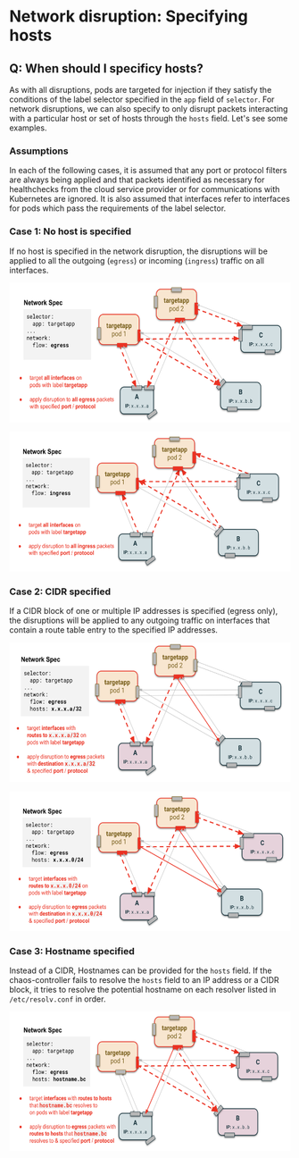 # Network disruption: Specifying hosts

## Q: When should I specificy hosts?

As with all disruptions, pods are targeted for injection if they satisfy the conditions of the label selector specified in the `app` field of `selector`. For network disruptions, we can also specify to only disrupt packets interacting with a particular host or set of hosts through the `hosts` field. Let's see some examples.

### Assumptions

In each of the following cases, it is assumed that any port or protocol filters are always being applied and that packets identified as necessary for healthchecks from the cloud service provider or for communications with Kubernetes are ignored. It is also assumed that interfaces refer to interfaces for pods which pass the requirements of the label selector.

### Case 1: No host is specified

If no host is specified in the network disruption, the disruptions will be applied to all the outgoing (`egress`) or incoming (`ingress`) traffic on all interfaces.

<p align="center"><kbd>
    <img src="../docs/img/network_hosts_egress_all.png" height=250 width=600 />
</kbd></p>

<p align="center"><kbd>
    <img src="../docs/img/network_hosts_ingress_all.png" height=250 width=600 />
</kbd></p>

### Case 2: CIDR specified

If a CIDR block of one or multiple IP addresses is specified (egress only), the disruptions will be applied to any outgoing traffic on interfaces that contain a route table entry to the specified IP addresses.

<p align="center"><kbd>
    <img src="../docs/img/network_hosts_egress_one.png" height=250 width=600 />
</kbd></p>

<p align="center"><kbd>
    <img src="../docs/img/network_hosts_egress_cidr.png" height=250 width=600 />
</kbd></p>

### Case 3: Hostname specified

Instead of a CIDR, Hostnames can be provided for the `hosts` field. If the chaos-controller fails to resolve the `hosts` field to an IP address or a CIDR block, it tries to resolve the potential hostname on each resolver listed in  `/etc/resolv.conf` in order.

<p align="center"><kbd>
    <img src="../docs/img/network_hosts_egress_hostname.png" height=250 width=600 />
</kbd></p>